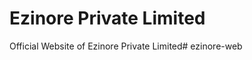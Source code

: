 # Ezinore Private Limited

Official Website of Ezinore Private Limited#   e z i n o r e - w e b  
 